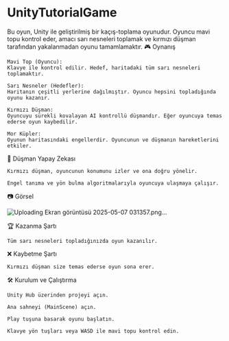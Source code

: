# UnityTutorialGame

Bu oyun, Unity ile geliştirilmiş bir kaçış-toplama oyunudur. Oyuncu mavi topu kontrol eder, amacı sarı nesneleri toplamak ve kırmızı düşman tarafından yakalanmadan oyunu tamamlamaktır.
🎮 Oynanış

    Mavi Top (Oyuncu):
    Klavye ile kontrol edilir. Hedef, haritadaki tüm sarı nesneleri toplamaktır.

    Sarı Nesneler (Hedefler):
    Haritanın çeşitli yerlerine dağılmıştır. Oyuncu hepsini topladığında oyunu kazanır.

    Kırmızı Düşman:
    Oyuncuyu sürekli kovalayan AI kontrollü düşmandır. Eğer oyuncuya temas ederse oyun kaybedilir.

    Mor Küpler:
    Oyunun haritasındaki engellerdir. Oyuncunun ve düşmanın hareketlerini etkiler.

🧠 Düşman Yapay Zekası

    Kırmızı düşman, oyuncunun konumunu izler ve ona doğru yönelir.

    Engel tanıma ve yön bulma algoritmalarıyla oyuncuya ulaşmaya çalışır.

📷 Görsel
    
![Uploading Ekran görüntüsü 2025-05-07 031357.png…]()

🏆 Kazanma Şartı

    Tüm sarı nesneleri topladığınızda oyun kazanılır.

❌ Kaybetme Şartı

    Kırmızı düşman size temas ederse oyun sona erer.

🛠️ Kurulum ve Çalıştırma

    Unity Hub üzerinden projeyi açın.

    Ana sahneyi (MainScene) açın.

    Play tuşuna basarak oyunu başlatın.

    Klavye yön tuşları veya WASD ile mavi topu kontrol edin.
